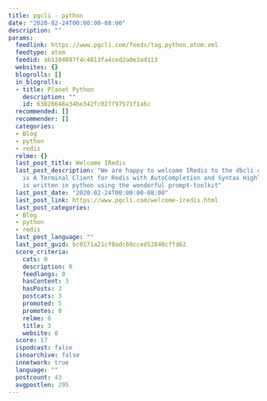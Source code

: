 ```yaml
---
title: pgcli - python
date: "2020-02-24T00:00:00-08:00"
description: ""
params:
  feedlink: https://www.pgcli.com/feeds/tag.python.atom.xml
  feedtype: atom
  feedid: ab1104097f4c4813fa4ced2a0e3ad113
  websites: {}
  blogrolls: []
  in_blogrolls:
  - title: Planet Python
    description: ""
    id: 63826648a34be342fc027f97571f1a6c
  recommended: []
  recommender: []
  categories:
  - Blog
  - python
  - redis
  relme: {}
  last_post_title: Welcome IRedis
  last_post_description: "We are happy to welcome IRedis to the dbcli org. \nIRedis
    is A Terminal Client for Redis with AutoCompletion and Syntax Highlighting. \n\n\nIRedis
    is written in python using the wonderful prompt-toolkit"
  last_post_date: "2020-02-24T00:00:00-08:00"
  last_post_link: https://www.pgcli.com/welcome-iredis.html
  last_post_categories:
  - Blog
  - python
  - redis
  last_post_language: ""
  last_post_guid: bc0171a21cf0adc60cced52840cffd62
  score_criteria:
    cats: 0
    description: 0
    feedlangs: 0
    hasContent: 3
    hasPosts: 3
    postcats: 3
    promoted: 5
    promotes: 0
    relme: 0
    title: 3
    website: 0
  score: 17
  ispodcast: false
  isnoarchive: false
  innetwork: true
  language: ""
  postcount: 43
  avgpostlen: 295
---
```

